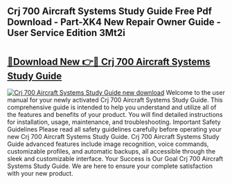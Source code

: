 ## Crj 700 Aircraft Systems Study Guide Free Pdf Download - Part-XK4 New Repair Owner Guide - User Service Edition 3Mt2i

# <h2><a href="http://bc80081.oget.top/?id=Crj+700+Aircraft+Systems+Study+Guide">🔗Download New 👉🔴 Crj 700 Aircraft Systems Study Guide</a></h2>

[![Crj 700 Aircraft Systems Study Guide new download](https://i.imgur.com/5g1atiW.png)](http://bc80081.oget.top/?id=Crj+700+Aircraft+Systems+Study+Guide)
Welcome to the user manual for your newly activated Crj 700 Aircraft Systems Study Guide. This comprehensive guide is intended to help you understand and utilize all of the features and benefits of your product. You will find detailed instructions for installation, usage, maintenance, and troubleshooting. Important Safety Guidelines Please read all safety guidelines carefully before operating your new Crj 700 Aircraft Systems Study Guide. Crj 700 Aircraft Systems Study Guide advanced features include image recognition, voice commands, customizable profiles, and automatic backups, all accessible through the sleek and customizable interface. Your Success is Our Goal Crj 700 Aircraft Systems Study Guide. We are here to ensure your complete satisfaction with your new product.
